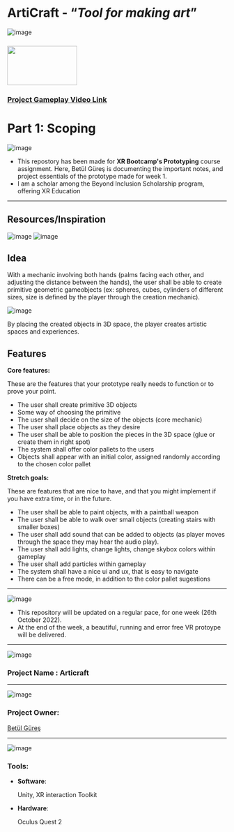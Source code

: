 # ArtiCraft - “*********************************************Tool for making art*********************************************”

![image](https://user-images.githubusercontent.com/60520606/159118728-18c1c14d-97fe-4682-a17f-e947543c4a59.png) 

### <img src="https://user-images.githubusercontent.com/60520606/198984693-641f0ddd-d7be-4afc-ab11-1e6ced53c98e.gif" width="160" height="90"> 

### [Project Gameplay Video Link](https://www.youtube.com/watch?v=dhvavS9k8TM&ab_channel=bet%C3%BClg%C3%BCre%C5%9F)


# Part 1: Scoping

![image](https://user-images.githubusercontent.com/60520606/159128296-733f12f0-7c50-4bbb-aa16-22c3c055d897.png)

* This repostory has been made for **XR Bootcamp's Prototyping** course assignment. Here, Betül Güreş is documenting the important notes, and project essentials of the prototype made for week 1. 
* I am a scholar among the Beyond Inclusion Scholarship program, offering XR Education

***
## Resources/Inspiration

![image](https://user-images.githubusercontent.com/60520606/197388541-ef1f8ce6-e578-40fc-b730-8e223ea50fa5.png)             ![image](https://user-images.githubusercontent.com/60520606/197388547-4ac452e3-3265-4bde-a9cf-f618c4c436d4.png)

## Idea

With a mechanic involving both hands (palms facing each other, and adjusting the distance between the hands), the user shall be able to create primitive geometric gameobjects (ex: spheres, cubes, cylinders of different sizes, size is defined by the player through the creation mechanic). 

![image](https://user-images.githubusercontent.com/60520606/197388469-9d88a15c-814d-4209-b90b-fc7a1a593bc4.png)

By placing the created objects in 3D space, the player creates artistic spaces and experiences. 

## Features

**Core features:** 

These are the features that your prototype really needs to function or to prove your point.

- The user shall create primitive 3D objects
- Some way of choosing the primitive
- The user shall decide on the size of the objects (core mechanic)
- The user shall place objects as they desire
- The user shall be able to position the pieces in the 3D space (glue or create them in right spot)
- The system shall offer color pallets to the users
- Objects shall appear with an initial color, assigned randomly according to the chosen color pallet

**Stretch goals:** 

These are features that are nice to have, and that you might implement if you have extra time, or in the future.

- The user shall be able to paint objects, with a paintball weapon
- The user shall be able to walk over small objects (creating stairs with smaller boxes)
- The user shall add sound that can be added to objects (as player moves through the space they may hear the audio play).
- The user shall add lights, change lights, change skybox colors within gameplay
- The user shall add particles within gameplay
- The system shall have a nice ui and ux, that is easy to navigate
- There can be a free mode, in addition to the color pallet sugestions




***

![image](https://user-images.githubusercontent.com/60520606/159128271-92556441-6668-4fa6-a548-7519c0c5ad94.png)


* This repository will be updated on a regular pace, for one week (26th October 2022).
* At the end of the week, a beautiful, running and error free VR protoype will be delivered. 


***

![image](https://user-images.githubusercontent.com/60520606/159128215-1d3daa78-beee-49ce-a498-3fd2bf06664a.png)

### Project Name : Articraft

***

![image](https://user-images.githubusercontent.com/60520606/159128239-6a87b595-5976-4244-82cc-c11260967b71.png)


### Project Owner: 

[Betül Güreş](https://github.com/betty-gures)

***

![image](https://user-images.githubusercontent.com/60520606/159128452-a40a409f-35cd-4c27-8c0e-d7b51d2714e8.png)

### Tools:
- **Software**:

  Unity, XR interaction Toolkit
  
- **Hardware**: 

  Oculus Quest 2 





